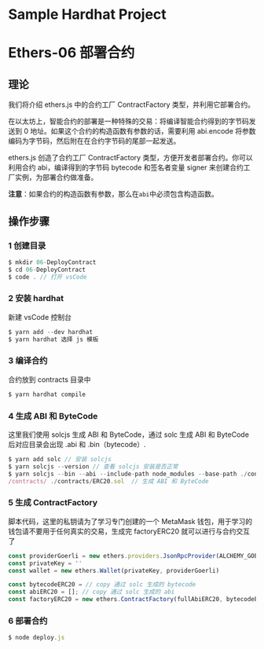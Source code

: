 # Sample Hardhat Project

# Ethers-06 部署合约

## 理论
我们将介绍 ethers.js 中的合约工厂 ContractFactory 类型，并利用它部署合约。

在以太坊上，智能合约的部署是一种特殊的交易：将编译智能合约得到的字节码发送到 0 地址。如果这个合约的构造函数有参数的话，需要利用 abi.encode 将参数编码为字节码，然后附在在合约字节码的尾部一起发送。

ethers.js 创造了合约工厂 ContractFactory 类型，方便开发者部署合约。你可以利用合约 abi，编译得到的字节码 bytecode 和签名者变量 signer 来创建合约工厂实例，为部署合约做准备。

**注意**：如果合约的构造函数有参数，那么在`abi`中必须包含构造函数。


## 操作步骤

### 1 创建目录

```js
$ mkdir 06-DeployContract 
$ cd 06-DeployContract
$ code . // 打开 vsCode
```
### 2 安装 hardhat
新建 vsCode 控制台

```js
$ yarn add --dev hardhat
$ yarn hardhat 选择 js 模板
```

### 3 编译合约
合约放到 contracts 目录中

```js
$ yarn hardhat compile

```
### 4 生成 ABI 和 ByteCode
这里我们使用 solcjs 生成 ABI 和 ByteCode，通过 solc 生成 ABI 和 ByteCode后对应目录会出现 .abi 和 .bin（bytecode）.

```js
$ yarn add solc // 安装 solcjs
$ yarn solcjs --version // 查看 solcjs 安装是否正常
$ yarn solcjs --bin --abi --include-path node_modules --base-path ./contracts -o .
/contracts/ ./contracts/ERC20.sol  // 生成 ABI 和 ByteCode
```

### 5 生成 ContractFactory
脚本代码，这里的私钥请为了学习专门创建的一个 MetaMask 钱包，用于学习的钱包请不要用于任何真实的交易，生成完 factoryERC20 就可以进行与合约交互了
```js
const providerGoerli = new ethers.providers.JsonRpcProvider(ALCHEMY_GOERLI_URL)   // 连接Goerli测试网
const privateKey = ''
const wallet = new ethers.Wallet(privateKey, providerGoerli)

const bytecodeERC20 = // copy 通过 solc 生成的 bytecode
const abiERC20 = []; // copy 通过 solc 生成的 abi
const factoryERC20 = new ethers.ContractFactory(fullAbiERC20, bytecodeERC20, wallet);
```

### 6 部署合约
```js
$ node deploy.js
```
